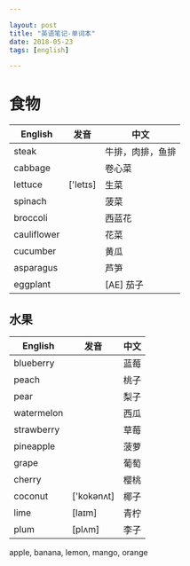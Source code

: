 ```yaml
---

layout: post
title: "英语笔记-单词本"
date: 2018-05-23
tags: [english]

---
```


# 食物

| English | 发音 | 中文 |
| --- | --- | --- |
| steak | | 牛排，肉排，鱼排 |
| cabbage | | 卷心菜 |
| lettuce | ['letɪs] | 生菜 |
| spinach |  | 菠菜 |
| broccoli |  | 西蓝花 |
| cauliflower |  | 花菜 |
| cucumber |  | 黄瓜 |
| asparagus |  | 芦笋 |
| eggplant |  | [AE] 茄子 |

## 水果

| English | 发音 | 中文 |
| --- | --- | --- |
| blueberry | | 蓝莓 |
| peach | | 桃子 |
| pear | | 梨子 |
| watermelon | | 西瓜 |
| strawberry | | 草莓 |
| pineapple | | 菠萝 |
| grape | | 葡萄 |
| cherry | | 樱桃 |
| coconut | ['kokənʌt] | 椰子 |
| lime | [laɪm] | 青柠 |
| plum | [plʌm] | 李子 |

apple, banana, lemon, mango, orange